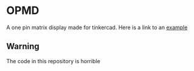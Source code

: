 # OPMD
A one pin matrix display made for tinkercad. Here is a link to an [example](https://www.tinkercad.com/things/7dZ4FGz3ajI-opmd)

## Warning
The code in this repository is horrible